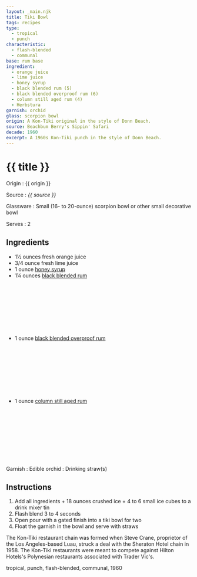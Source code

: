 ```yaml
---
layout: _main.njk
title: Tiki Bowl
tags: recipes
type:
  - tropical
  - punch
characteristic:
  - flash-blended
  - communal
base: rum base
ingredient:
  - orange juice
  - lime juice
  - honey syrup
  - black blended rum (5)
  - black blended overproof rum (6)
  - column still aged rum (4)
  - Herbstura
garnish: orchid
glass: scorpion bowl
origin: A Kon-Tiki original in the style of Donn Beach.
source: Beachbum Berry's Sippin' Safari
decade: 1960
excerpt: A 1960s Kon-Tiki punch in the style of Donn Beach.
---
```

<!-- markdownlint-disable MD025 -->
# {{ title }}
<!-- markdownlint-enable MD025 -->

Origin
  : {{ origin }}

Source
  : <cite><span data-pagefind-filter="Source">{{ source }}</span></cite>

Glassware
  : Small (16- to 20-ounce) scorpion bowl or other small decorative bowl

Serves
  : 2

## Ingredients

* 1&frac12; ounces fresh orange juice
* 3/4 ounce fresh lime juice
* 1 ounce [honey syrup](/mixes/honey-syrup/)
* 1&frac14; ounces [black blended rum](/11-rum-black-blended/)<icon-l space="1em" class="bigger" label="(5)"><span class="with-icon"><svg class="icon"><use href="/assets/images/icons/circle-5.svg#circle-5"></use></svg></span></icon-l>
* 1 ounce [black blended overproof rum](/rums/12-rum-black-blended-overproof/)<icon-l space="1em" class="bigger" label="(6)"><span class="with-icon"><svg class="icon"><use href="/assets/images/icons/circle-6.svg#circle-6"></use></svg></span></icon-l>
* 1 ounce [column still aged rum](/rums/08-rum-column-still-aged/)<icon-l space="1em" class="bigger" label="(4)"><span class="with-icon"><svg class="icon"><use href="/assets/images/icons/circle-4.svg#circle-4"></use></svg></span></icon-l>

Garnish
  : <span data-pagefind-filter="Garnish">Edible orchid</span>
  : <span data-pagefind-filter="Garnish">Drinking straw(s)</span>

## Instructions

1. Add all ingredients + 18 ounces crushed ice + 4 to 6 small ice cubes to a drink mixer tin
2. Flash blend 3 to 4 seconds
3. Open pour with a gated finish into a tiki bowl for two
4. Float the garnish in the bowl and serve with straws

<tiki-callout type="info">

  The Kon-Tiki restaurant chain was formed when Steve Crane, proprietor of the Los Angeles-based Luau, struck a deal with the Sheraton Hotel chain in 1958. The Kon-Tiki restaurants were meant to compete against Hilton Hotels's Polynesian restaurants associated with Trader Vic's.
</tiki-callout>

<div
  class="sr-only"
  data-cat[0]="Drink"
  data-type[0]="Tropical"
  data-type[1]="Punch"
  data-char[0]="Flash-blended"
  data-char[1]="Communal"
  data-base[0]="Rum/Cane spirits"
  data-ingredient[0]="Orange juice"
  data-ingredient[1]="Lime juice"
  data-ingredient[2]="Honey syrup"
  data-ingredient[3]="Black blended rum [5]"
  data-ingredient[4]="Black blended overproof rum [6]"
  data-ingredient[5]="Column still aged rum [4]"
  data-ingredient[6]="Herbstura"
  data-pantry[0]="Edible orchid"
  data-juice[0]="Orange juice"
  data-juice[1]="Lime juice"
  data-syrup[0]="Honey syrup"
  data-liquor[0]="Black blended rum [5]"
  data-liquor[1]="Black blended overproof rum [6]"
  data-liquor[2]="Column still aged rum [4]"
  data-prep[0]="Herbstura"
  data-origin[0]="Steve Crane"
  data-origin[1]="Kon-Tiki restaurant chain"
  data-glass[0]="Scorpion bowl"
  data-glass[1]="Scorpion bowl, small (16- to 20-ounce)"
  data-glass[2]="Decorative bowl"
  data-glass[3]="Decorative bowl, small (16- to 20-ounce)"
  data-decade[0]="1960"
  data-pagefind-filter="
    Category[data-cat[0]],
    Type[data-type[0]],
    Type[data-type[1]],
    Characteristic[data-char[0]],
    Characteristic[data-char[1]],
    Base[data-base[0]],
    Ingredient[data-ingredient[0]],
    Ingredient[data-ingredient[1]],
    Ingredient[data-ingredient[2]],
    Ingredient[data-ingredient[3]],
    Ingredient[data-ingredient[4]],
    Ingredient[data-ingredient[5]],
    Ingredient[data-ingredient[6]],
    Pantry[data-pantry[0]],
    Juice[data-juice[0]],
    Juice[data-juice[1]],
    Syrup[data-syrup[0]],
    Liquor[data-liquor[0]],
    Liquor[data-liquor[1]],
    Liquor[data-liquor[2]],
    Preparation[data-prep[0]],
    Origin[data-origin[0]],
    Origin[data-origin[1]],
    Glassware[data-glass[0]],
    Glassware[data-glass[1]],
    Glassware[data-glass[2]],
    Decade[data-decade[0]]
  "
>
</div>

<div class="keywords" aria-hidden>tropical, punch, flash-blended, communal, 1960</div>
